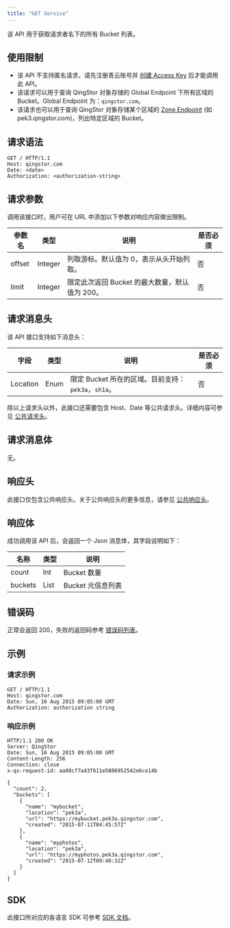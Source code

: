 ```yaml
---
title: "GET Service"
---
```


该 API 用于获取请求者名下的所有 Bucket 列表。

## 使用限制

- 该 API 不支持匿名请求，请先注册青云账号并 [创建 Access Key](/storage/object-storage/api/practices/signature/#获取-access-key) 后才能调用此 API。
- 该请求可以用于查询 QingStor 对象存储的 Global Endpoint 下所有区域的 Bucket。Global Endpoint 为：`qingstor.com`。
- 该请求也可以用于查询 QingStor 对象存储某个区域的 [Zone Endpoint](/storage/object-storage/intro/object-storage/#zone) (如 pek3.qingstor.com)，列出特定区域的 Bucket。

## 请求语法

```http
GET / HTTP/1.1
Host: qingstor.com
Date: <date>
Authorization: <authorization-string>
```

## 请求参数

调用该接口时，用户可在 URL 中添加以下参数对响应内容做出限制。

| 参数名 | 类型 | 说明 | 是否必须 |
| --- | --- | --- | --- |
| offset | Integer | 列取游标。默认值为 0，表示从头开始列取。 | 否 |
| limit | Integer | 限定此次返回 Bucket 的最大数量，默认值为 200。 | 否 |

## 请求消息头

该 API 接口支持如下消息头：

| 字段 | 类型 | 说明 | 是否必须 |
| --- | --- | --- | --- |
| Location | Enum | 限定 Bucket 所在的区域。目前支持：`pek3a`，`sh1a`。 | 否 |

除以上请求头以外，此接口还需要包含 Host、Date 等公共请求头。详细内容可参见 [公共请求头](/storage/object-storage/api/common_header/#请求头字段-request-header)。

## 请求消息体

无。

## 响应头

此接口仅包含公共响应头。关于公共响应头的更多信息，请参见 [公共响应头](/storage/object-storage/api/common_header/#响应头字段-response-header)。

## 响应体

成功调用该 API 后，会返回一个 Json 消息体，其字段说明如下：

| 名称 | 类型 | 说明 | 
| - | - | - | 
| count | Int | Bucket 数量 |
| buckets | List | Bucket 元信息列表 |

## 错误码

正常会返回 200，失败的返回码参考 [错误码列表](/storage/object-storage/api/error_code/#错误码列表)。

## 示例

### 请求示例

```http
GET / HTTP/1.1
Host: qingstor.com
Date: Sun, 16 Aug 2015 09:05:00 GMT
Authorization: authorization string
```

### 响应示例

```http
HTTP/1.1 200 OK
Server: QingStor
Date: Sun, 16 Aug 2015 09:05:00 GMT
Content-Length: 256
Connection: close
x-qs-request-id: aa08cf7a43f611e5886952542e6ce14b

{
  "count": 2,
  "buckets": [
    {
      "name": "mybucket",
      "location": "pek3a",
      "url": "https://mybucket.pek3a.qingstor.com",
      "created": "2015-07-11T04:45:57Z"
    },
    {
      "name": "myphotos",
      "location": "pek3a",
      "url": "https://myphotos.pek3a.qingstor.com",
      "created": "2015-07-12T09:40:32Z"
    }
  ]
}
```

## SDK

此接口所对应的各语言 SDK 可参考 [SDK 文档](/storage/object-storage/sdk/)。
